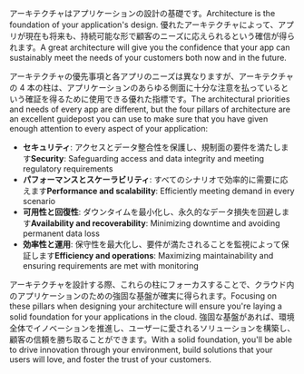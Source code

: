 <span data-ttu-id="3935c-101">アーキテクチャはアプリケーションの設計の基礎です。</span><span class="sxs-lookup"><span data-stu-id="3935c-101">Architecture is the foundation of your application's design.</span></span> <span data-ttu-id="3935c-102">優れたアーキテクチャによって、アプリが現在も将来も、持続可能な形で顧客のニーズに応えられるという確信が得られます。</span><span class="sxs-lookup"><span data-stu-id="3935c-102">A great architecture will give you the confidence that your app can sustainably meet the needs of your customers both now and in the future.</span></span>

<span data-ttu-id="3935c-103">アーキテクチャの優先事項と各アプリのニーズは異なりますが、アーキテクチャの 4 本の柱は、アプリケーションのあらゆる側面に十分な注意を払っているという確証を得るために使用できる優れた指標です。</span><span class="sxs-lookup"><span data-stu-id="3935c-103">The architectural priorities and needs of every app are different, but the four pillars of architecture are an excellent guidepost you can use to make sure that you have given enough attention to every aspect of your application:</span></span>

- <span data-ttu-id="3935c-104">**セキュリティ**: アクセスとデータ整合性を保護し、規制面の要件を満たします</span><span class="sxs-lookup"><span data-stu-id="3935c-104">**Security**: Safeguarding access and data integrity and meeting regulatory requirements</span></span>
- <span data-ttu-id="3935c-105">**パフォーマンスとスケーラビリティ**: すべてのシナリオで効率的に需要に応えます</span><span class="sxs-lookup"><span data-stu-id="3935c-105">**Performance and scalability**: Efficiently meeting demand in every scenario</span></span>
- <span data-ttu-id="3935c-106">**可用性と回復性**: ダウンタイムを最小化し、永久的なデータ損失を回避します</span><span class="sxs-lookup"><span data-stu-id="3935c-106">**Availability and recoverability**: Minimizing downtime and avoiding permanent data loss</span></span>
- <span data-ttu-id="3935c-107">**効率性と運用**: 保守性を最大化し、要件が満たされることを監視によって保証します</span><span class="sxs-lookup"><span data-stu-id="3935c-107">**Efficiency and operations**: Maximizing maintainability and ensuring requirements are met with monitoring</span></span>

<span data-ttu-id="3935c-108">アーキテクチャを設計する際、これらの柱にフォーカスすることで、クラウド内のアプリケーションのための強固な基盤が確実に得られます。</span><span class="sxs-lookup"><span data-stu-id="3935c-108">Focusing on these pillars when designing your architecture will ensure you're laying a solid foundation for your applications in the cloud.</span></span> <span data-ttu-id="3935c-109">強固な基盤があれば、環境全体でイノベーションを推進し、ユーザーに愛されるソリューションを構築し、顧客の信頼を勝ち取ることができます。</span><span class="sxs-lookup"><span data-stu-id="3935c-109">With a solid foundation, you'll be able to drive innovation through your environment, build solutions that your users will love, and foster the trust of your customers.</span></span>